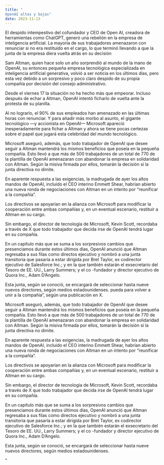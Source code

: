 ```yaml
---
title: "
OpenAI altas y bajas"
date: 2023-11-13
---
```

El despido intempestivo del cofundador y CEO de Open AI, creadora de herramientas como ChatGPT, generó una rebelión en la empresa de inteligencia artificial. La mayoría de sus trabajadores amenazaron con renunciar si no era restituido en el cargo, lo que terminó llevando a que la junta de la empresa diera vuelta atrás en su decisión

Sam Altman, quien hace solo un año sorprendió al mundo de la mano de OpenAI, su entonces pequeña empresa tecnológica especializada en inteligencia artificial generativa, volvió a ser noticia en los últimos días, pero esta vez debido a un sorpresivo y poco claro despido de su propia compañía por decisión del consejo administrativo.

Desde el viernes 17 la situación no ha hecho más que empeorar. Incluso después de echar a Altman, OpenAI intentó ficharlo de vuelta ante la protesta de su planilla.

Al no lograrlo, el 90% de sus empleados han amenazado en las últimas horas con renunciar. Y para añadir más morbo al asunto, el gigante tecnológico —y accionista en OpenAI— Microsoft apareció inesperadamente para fichar a Altman y ahora se tiene pocas certezas sobre el papel que jugará esta celebridad del mundo tecnológico.

Microsoft aseguró, además, que todo trabajador de OpenAI que desee seguir a Altman mantendrá los mismos beneficios que poseía en la pequeña compañía. Esto llevó a que más de 500 trabajadores de un total de 770 de la plantilla de OpenAI amenazaran con abandonar la empresa en solidaridad con Altman. Según la misiva firmada por ellos, tomarán la decisión si la junta directiva no dimite.

En aparente respuesta a las exigencias, la madrugada de ayer los altos mandos de OpenAI, incluido el CEO interino Emmett Shear, habrían abierto una nueva ronda de negociaciones con Altman en un intento por “reunificar a la compañía”.

Los directivos se apoyarían en la alianza con Microsoft para modificar la cooperación entre ambas compañías y, en un eventual escenario, restituir a Altman en su cargo.

Sin embargo, el director de tecnología de Microsoft, Kevin Scott, recordaba a través de X que todo trabajador que decida irse de OpenAI tendrá lugar en su compañía.

En un capítulo más que se suma a los sorpresivos cambios que presenciamos durante estos últimos días, OpenAI anunció que Altman regresaba a sus filas como directos ejecutivo y nombró a una junta transitoria que pasaría a estar dirigida por Bret Taylor, ex codirector ejecutivo de Salesforce Inc.; y en la que también estarán el exsecretario del Tesoro de EE. UU., Larry Summers; y el co -fundador y director ejecutivo de Quora Inc., Adam D’Angelo.

Esta junta, según se conoció, se encargará de seleccionar hasta nueve nuevos directores, según medios estadounidenses. pueda para volver a unir a la compañía”, según una publicación en X.

Microsoft aseguró, además, que todo trabajador de OpenAI que desee seguir a Altman mantendrá los mismos beneficios que poseía en la pequeña compañía. Esto llevó a que más de 500 trabajadores de un total de 770 de la plantilla de OpenAI amenazaran con abandonar la empresa en solidaridad con Altman. Según la misiva firmada por ellos, tomarán la decisión si la junta directiva no dimite.

En aparente respuesta a las exigencias, la madrugada de ayer los altos mandos de OpenAI, incluido el CEO interino Emmett Shear, habrían abierto una nueva ronda de negociaciones con Altman en un intento por “reunificar a la compañía”.

Los directivos se apoyarían en la alianza con Microsoft para modificar la cooperación entre ambas compañías y, en un eventual escenario, restituir a Altman en su cargo.

Sin embargo, el director de tecnología de Microsoft, Kevin Scott, recordaba a través de X que todo trabajador que decida irse de OpenAI tendrá lugar en su compañía.

En un capítulo más que se suma a los sorpresivos cambios que presenciamos durante estos últimos días, OpenAI anunció que Altman regresaba a sus filas como directos ejecutivo y nombró a una junta transitoria que pasaría a estar dirigida por Bret Taylor, ex codirector ejecutivo de Salesforce Inc.; y en la que también estarán el exsecretario del Tesoro de EE. UU., Larry Summers; y el co -fundador y director ejecutivo de Quora Inc., Adam D’Angelo.

Esta junta, según se conoció, se encargará de seleccionar hasta nueve nuevos directores, según medios estadounidenses.


"

